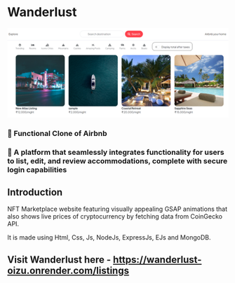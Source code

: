 # Wanderlust 
![Wanderlust](ss.png)

### 🌟 Functional Clone of Airbnb
### 🚀 A platform that seamlessly integrates functionality for users to list, edit, and review accommodations, complete with secure login capabilities

## Introduction

NFT Marketplace website featuring visually appealing GSAP animations that also shows live prices of cryptocurrency by fetching data from CoinGecko API.

It is made using Html, Css, Js, NodeJs, ExpressJs, EJs and MongoDB.

## Visit Wanderlust here - https://wanderlust-oizu.onrender.com/listings
